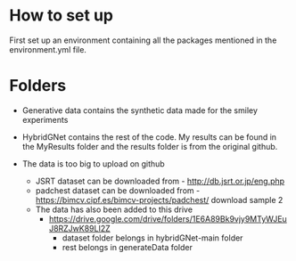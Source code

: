 # How to set up 

First set up an environment containing all the packages mentioned in the environment.yml file. 

# Folders 
- Generative data contains the synthetic data made for the smiley experiments

- HybridGNet contains the rest of the code. My results can be found in the MyResults folder and the results folder is from the original github.

- The data is too big to upload on github
  - JSRT dataset can be downloaded from - http://db.jsrt.or.jp/eng.php
  - padchest dataset can be downloaded from - https://bimcv.cipf.es/bimcv-projects/padchest/ download sample 2
  - The data has also been added to this drive
    - https://drive.google.com/drive/folders/1E6A89Bk9vjy9MTyWJEuJ8RZJwK89LI2Z
       - dataset folder belongs in hybridGNet-main folder
       - rest belongs in generateData folder
     
